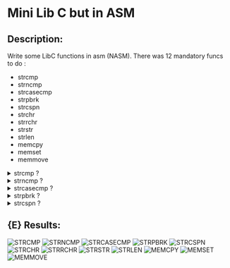 # Mini Lib C but in ASM

## Description:

Write some LibC functions in asm (NASM).
There was 12 mandatory funcs to do :
- strcmp
- strncmp
- strcasecmp
- strpbrk
- strcspn
- strchr
- strrchr
- strstr
- strlen
- memcpy
- memset
- memmove

<details>
<summary>strcmp ?</summary>
<br>
int strcmp(const char *s1, const char *s2);
<br>
The  strcmp()  function compares the two strings s1 and s2.
strcmp() returns an integer indicating the result of the comparison, as
       follows:

       • 0, if the s1 and s2 are equal;
       • a negative value if s1 is less than s2;
       • a positive value if s1 is greater than s2.
</details>

<details>
<summary>strncmp ?</summary>
<br>
int strncmp(const char *s1, const char *s2, size_t n);
<br>
The `strncmp()` function compares the first `n` characters of the two strings `s1` and `s2`.
`strncmp()` returns an integer indicating the result of the comparison, as follows:
    • 0, if the first n characters of s1 and s2 are equal;
    • a negative value if the first differing character in s1 is less than the corresponding character in s2;
    • a positive value if the first differing character in s1 is greater than the corresponding character in s2.
</details>


<details>
<summary>strcasecmp ?</summary>
<br>
int strcasecmp(const char *s1, const char *s2);
<br>
The `strcasecmp()` function compares the two strings `s1` and `s2` ignoring case.
`strcasecmp()` returns an integer indicating the result of the comparison, as follows:
    • 0, if the s1 and s2 are equal (case-insensitive);
    • a negative value if s1 is less than s2 (case-insensitive);
    • a positive value if s1 is greater than s2 (case-insensitive).
</details>


<details>
<summary>strpbrk ?</summary>
<br>
char *strpbrk(const char *s1, const char *s2);
<br>
The `strpbrk()` function locates the first occurrence in the string `s1` of any character from the string `s2`.
`strpbrk()` returns a pointer to the location of the first matching character or a null pointer if no match is found.
</details>

<details>
<summary>strcspn ?</summary>
<br>
size_t strcspn(const char *s1, const char *s2);
<br>
The `strcspn()` function calculates the length of the initial segment of the string `s1` that consists of characters not in the string `s2`.
`strcspn()` returns the number of characters in the initial segment until the first occurrence of any character from `s2`.
</details>

## {E} Results:

![STRCMP](https://progress-bar.dev/100/?title=strcmp&color=4CAF50)
![STRNCMP](https://progress-bar.dev/90/?title=strncmp&color=4CAF50)
![STRCASECMP](https://progress-bar.dev/100/?title=strcasecmp&color=4CAF50)
![STRPBRK](https://progress-bar.dev/100/?title=strpbrk&color=4CAF50)
![STRCSPN](https://progress-bar.dev/100/?title=strcspn&color=4CAF50)
![STRCHR](https://progress-bar.dev/100/?title=strchr&color=4CAF50)
![STRRCHR](https://progress-bar.dev/100/?title=strrchr&color=4CAF50)
![STRSTR](https://progress-bar.dev/100/?title=strstr&color=4CAF50)
![STRLEN](https://progress-bar.dev/100/?title=strlen&color=4CAF50)
![MEMCPY](https://progress-bar.dev/100/?title=memcpy&color=4CAF50)
![MEMSET](https://progress-bar.dev/100/?title=memset&color=4CAF50)
![MEMMOVE](https://progress-bar.dev/0/?title=memmove&color=4CAF50)